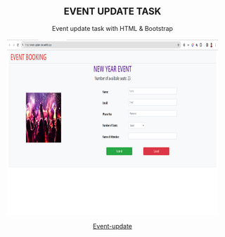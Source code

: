 <h2 align="center">EVENT UPDATE TASK </h2>

<p align="center"> Event update task with HTML & Bootstrap
<br>
 <br> <img align="center" src="./Asset/EVENT-UPDATE TASK.png" alt="" style="width: 30rem; height: 25rem" />
 <br>
<br>
<a href="https://event-update-task.netlify.app/" target="blank">Event-update</a>
</p>


 

